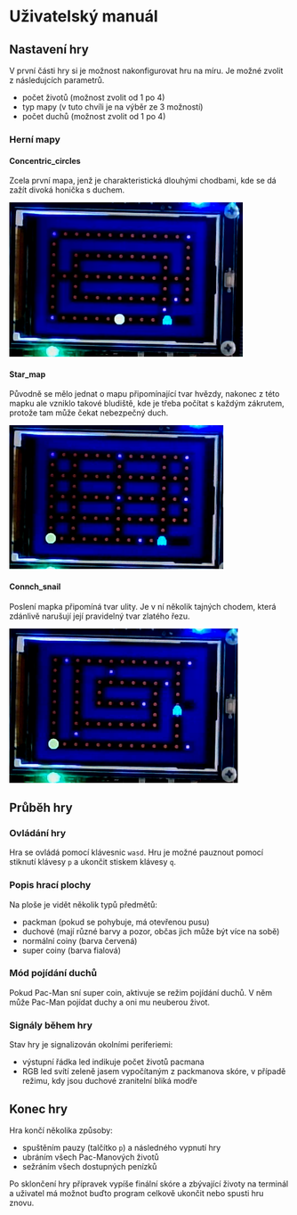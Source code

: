 # Uživatelský manuál

## Nastavení hry

V první části hry si je možnost nakonfigurovat hru na míru. Je možné zvolit z následujcích parametrů.

- počet životů (možnost zvolit od 1 po 4)
- typ mapy (v tuto chvíli je na výběr ze 3 možností)
- počet duchů (možnost zvolit od 1 po 4)

### Herní mapy

#### Concentric_circles

Zcela první mapa, jenž je charakteristická dlouhými chodbami, kde se dá zažít divoká honička s duchem.

![Concentric_circles](https://raw.githubusercontent.com/petrkucerak/library/main/asstes/share/apo_man/game_04.png)

#### Star_map

Původně se mělo jednat o mapu připomínající tvar hvězdy, nakonec z této mapku ale vzniklo takové bludiště, kde je třeba počítat s každým zákrutem, protože tam může čekat nebezpečný duch.

![Star_map](https://raw.githubusercontent.com/petrkucerak/library/main/asstes/share/apo_man/game_02.png)

#### Connch_snail

Poslení mapka připomíná tvar ulity. Je v ní několik tajných chodem, která zdánlivě narušují její pravidelný tvar zlatého řezu.

![connch_snail](https://raw.githubusercontent.com/petrkucerak/library/main/asstes/share/apo_man/game_03.png)

## Průběh hry

### Ovládání hry

Hra se ovládá pomocí klávesnic `wasd`. Hru je možné pauznout pomocí stiknutí klávesy `p` a ukončit stiskem klávesy `q`.

### Popis hrací plochy

Na ploše je vidět několik typů předmětů:

- packman (pokud se pohybuje, má otevřenou pusu)
- duchové (mají různé barvy a pozor, občas jich může být více na sobě)
- normální coiny (barva červená)
- super coiny (barva fialová)

### Mód pojídání duchů

Pokud Pac-Man sní super coin, aktivuje se režim pojídání duchů. V něm může Pac-Man pojídat duchy a oni mu neuberou život.

### Signály během hry

Stav hry je signalizován okolními periferiemi:

- výstupní řádka led indikuje počet životů pacmana
- RGB led svítí zeleně jasem vypočítaným z packmanova skóre, v případě režimu, kdy jsou duchové zranitelní bliká modře


## Konec hry

Hra končí několika způsoby:

- spuštěním pauzy (talčítko `p`) a následného vypnutí hry
- ubráním všech Pac-Manových životů
- sežráním všech dostupných penízků

Po sklončení hry přípravek vypíše finální skóre a zbývající životy na terminál a uživatel má možnot buďto program celkově ukončit nebo spusti hru znovu.